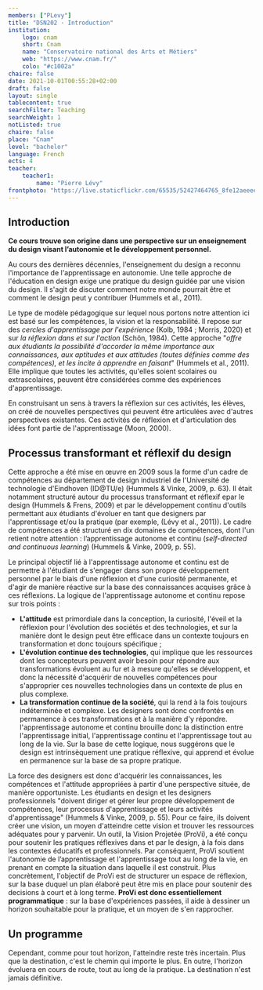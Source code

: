 ```yaml
---
members: ["PLevy"]
title: "DSN202 · Introduction"
institution:
    logo: cnam
    short: Cnam
    name: "Conservatoire national des Arts et Métiers"
    web: "https://www.cnam.fr/"
    colo: "#c1002a"
chaire: false
date: 2021-10-01T00:55:28+02:00
draft: false
layout: single
tablecontent: true
searchFilter: Teaching
searchWeight: 1
notListed: true
chaire: false
place: "Cnam"
level: "bachelor"
language: French
ects: 4
teacher:
    teacher1:
        name: "Pierre Lévy"
frontphoto: "https://live.staticflickr.com/65535/52427464765_8fe12aeeee_h.jpg"
---
```


## Introduction 
**Ce cours trouve son origine dans une perspective sur un enseignement du design visant l’autonomie et le développement personnel.**

Au cours des dernières décennies, l'enseignement du design a reconnu l'importance de l'apprentissage en autonomie.
Une telle approche de l'éducation en design exige une pratique du design guidée par une vision du design. Il s'agit de discuter comment notre monde pourrait être et comment le design peut y contribuer (Hummels et al., 2011).

Le type de modèle pédagogique sur lequel nous portons notre attention ici est basé sur les compétences, la vision et la responsabilité. Il repose sur des *cercles d'apprentissage par l'expérience* (Kolb, 1984 ; Morris, 2020) et sur *la réflexion dans et sur l'action* (Schön, 1984). Cette approche "*offre aux étudiants la possibilité d'accorder la même importance aux connaissances, aux aptitudes et aux attitudes (toutes définies comme des compétences), et les incite à apprendre en faisant*" (Hummels et al., 2011). Elle implique que toutes les activités, qu'elles soient scolaires ou extrascolaires, peuvent être considérées comme des expériences d'apprentissage. 

En construisant un sens à travers la réflexion sur ces activités, les élèves, on créé de nouvelles perspectives qui peuvent être articulées avec d'autres perspectives existantes. Ces activités de réflexion et d'articulation des idées font partie de l'apprentissage (Moon, 2000).

## Processus transformant et réflexif du design
Cette approche a été mise en œuvre en 2009 sous la forme d'un cadre de compétences au département de design industriel de l'Université de technologie d'Eindhoven (ID@TU/e) (Hummels & Vinke, 2009, p. 63). Il était notamment structuré autour du processus transformant et réflexif epar le design (Hummels & Frens, 2009) et par le développement continu d'outils permettant aux étudiants d'évoluer en tant que designers par l'apprentissage et/ou la pratique (par exemple, (Lévy et al., 2011)). Le cadre de compétences a été structuré en dix domaines de compétences, dont l'un retient notre attention : l’apprentissage autonome et continu (*self-directed and continuous learning*) (Hummels & Vinke, 2009, p. 55).

Le principal objectif lié à l'apprentissage autonome et continu est de permettre à l'étudiant de
s'engager dans son propre développement personnel par le biais d'une réflexion et d'une curiosité permanente, et
d'agir de manière réactive sur la base des connaissances acquises grâce à ces réflexions. La logique de l'apprentissage autonome et continu repose sur trois points :

- **L'attitude** est primordiale dans la conception, la curiosité, l'éveil et la réflexion pour l'évolution des sociétés et des technologies, et sur la manière dont le design peut être efficace dans un contexte toujours en transformation et donc toujours spécifique ;
- **L'évolution continue des technologies**, qui implique que les ressources dont les concepteurs peuvent avoir besoin pour répondre aux transformations évoluent au fur et à mesure qu'elles se développent, et donc la nécessité d'acquérir de nouvelles compétences pour s'approprier ces nouvelles technologies dans un contexte de plus en plus complexe.
- **La transformation continue de la société**, qui la rend à la fois toujours indéterminée et complexe. Les designers sont donc confrontés en permanence à ces transformations et à la manière d'y répondre. l'apprentissage autonome et continu brouille donc la distinction entre l'apprentissage initial, l'apprentissage continu et l'apprentissage tout au long de la vie. Sur la base de cette logique, nous suggérons que le design est intrinsèquement une pratique réflexive, qui apprend et évolue en permanence sur la base de sa propre pratique.

La force des designers est donc d'acquérir les connaissances, les compétences et l'attitude appropriées à partir d'une perspective située, de manière opportuniste. Les étudiants en design et les designers professionnels "doivent diriger et gérer leur propre développement de compétences, leur processus d'apprentissage et leurs activités d'apprentissage" (Hummels & Vinke, 2009, p. 55). Pour ce faire, ils doivent créer une vision, un moyen d'atteindre cette vision et trouver les ressources adéquates pour y parvenir.
Un outil, la Vision Projetée (ProVi), a été conçu pour  soutenir les pratiques réflexives dans et par le design, à la fois dans les contextes éducatifs et professionnels. Par conséquent, ProVi soutient l'autonomie de l’apprentissage et l'apprentissage tout au long de la vie, en prenant en compte la situation dans laquelle il est construit.
Plus concrètement, l'objectif de ProVi est de structurer un espace de réflexion, sur la base duquel un plan élaboré peut être mis en place pour soutenir des decisions à court et à long terme. **ProVi est donc essentiellement programmatique** : sur la base d'expériences passées, il aide à dessiner un horizon souhaitable pour la pratique, et un moyen de s'en rapprocher. 

## Un programme
Cependant, comme pour tout horizon, l'atteindre reste très incertain. Plus que la destination, c'est le chemin qui importe le plus. En outre, l'horizon évoluera en cours de route, tout au long de la pratique. La destination n'est jamais définitive.